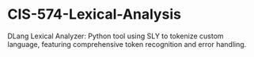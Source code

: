 # CIS-574-Lexical-Analysis
DLang Lexical Analyzer: Python tool using SLY to tokenize custom language, featuring comprehensive token recognition and error handling.
